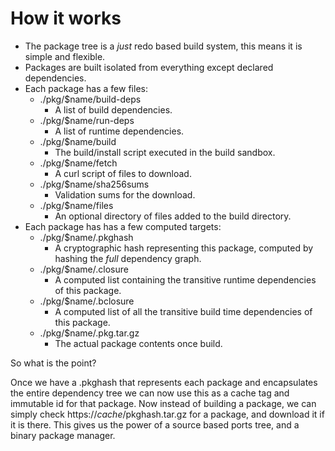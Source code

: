 # How it works

- The package tree is a *just* redo based build system, this means it is
  simple and flexible.
- Packages are built isolated from everything except declared dependencies.
- Each package has a few files:
  - ./pkg/$name/build-deps
    - A list of build dependencies.
  - ./pkg/$name/run-deps
    - A list of runtime dependencies.
  - ./pkg/$name/build
    - The build/install script executed in the build sandbox.
  - ./pkg/$name/fetch
    - A curl script of files to download.
  - ./pkg/$name/sha256sums
    - Validation sums for the download.
  - ./pkg/$name/files
    - An optional directory of files added to the build directory.
- Each package has has a few computed targets:
  - ./pkg/$name/.pkghash
    - A cryptographic hash representing this package, computed by hashing the *full* dependency graph.
  - ./pkg/$name/.closure
    - A computed list containing the transitive runtime dependencies of this package.
  - ./pkg/$name/.bclosure
    - A computed list of all the transitive build time dependencies of this package.
  - ./pkg/$name/.pkg.tar.gz
    - The actual package contents once build.

So what is the point?

Once we have a .pkghash that represents each package and encapsulates the entire dependency tree we can now use this as a cache tag and immutable id for that package. Now instead of building a package, we can simply check https://$cache/$pkghash.tar.gz for a package, and download it if it is there.
This gives us the power of a source based ports tree, and a binary package 
manager.

